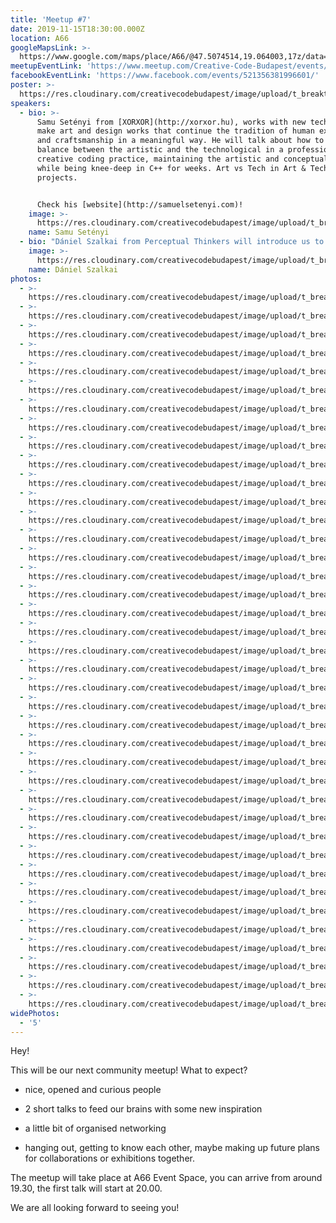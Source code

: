 ```yaml
---
title: 'Meetup #7'
date: 2019-11-15T18:30:00.000Z
location: A66
googleMapsLink: >-
  https://www.google.com/maps/place/A66/@47.5074514,19.064003,17z/data=!3m1!4b1!4m5!3m4!1s0x4741dc71e8f07141:0x338531a68ac2aa0!8m2!3d47.5074514!4d19.0661917
meetupEventLink: 'https://www.meetup.com/Creative-Code-Budapest/events/qnhgzpyzpbkb/'
facebookEventLink: 'https://www.facebook.com/events/521356381996601/'
poster: >-
  https://res.cloudinary.com/creativecodebudapest/image/upload/t_breakthumbnails/v1581419195/CCBP_FB_Group_Cover_7_nologo_gfapro.png
speakers:
  - bio: >-
      Samu Setényi from [XORXOR](http://xorxor.hu), works with new technology to
      make art and design works that continue the tradition of human expression
      and craftsmanship in a meaningful way. He will talk about how to find the
      balance between the artistic and the technological in a professional
      creative coding practice, maintaining the artistic and conceptual purpose
      while being knee-deep in C++ for weeks. Art vs Tech in Art & Tech
      projects.


      Check his [website](http://samuelsetenyi.com)!
    image: >-
      https://res.cloudinary.com/creativecodebudapest/image/upload/t_breakthumbnails/v1573760343/cc7/setenyisamu_krhdg4.jpg
    name: Samu Setényi
  - bio: "Dániel Szalkai from Perceptual Thinkers will introduce us to their latest experimental project, a capsule collection in collaboration with EJTECH.\r\n\nPerceptual Thinkers is an initiative, which goes beyond the specific design of product and is trying to bring people living with autism closer to the typical people.\r\n\nThe new collection has a flagship item: a special jacket with embroidery on it, which are connected to sensors. These sensors respond to touches that play pre-programmed harmonic and disharmonic sound patterns, which can be heard via headphones or any devices with a jack plug.\r\n\nCheck his [behance](http://behance.net/danszalkai)!"
    image: >-
      https://res.cloudinary.com/creativecodebudapest/image/upload/t_breakthumbnails/v1573760345/cc7/szalkaidani_w8xpls.jpg
    name: Dániel Szalkai
photos:
  - >-
    https://res.cloudinary.com/creativecodebudapest/image/upload/t_breakthumbnails/v1574809711/cc7/DSC03670_zp1iva.jpg
  - >-
    https://res.cloudinary.com/creativecodebudapest/image/upload/t_breakthumbnails/v1574809710/cc7/DSC03671_ubdusz.jpg
  - >-
    https://res.cloudinary.com/creativecodebudapest/image/upload/t_breakthumbnails/v1574809709/cc7/DSC03677_rw1pop.jpg
  - >-
    https://res.cloudinary.com/creativecodebudapest/image/upload/t_breakthumbnails/v1574809707/cc7/DSC03710_mwqnc2.jpg
  - >-
    https://res.cloudinary.com/creativecodebudapest/image/upload/t_breakthumbnails/v1574809707/cc7/DSC03711_dejqya.jpg
  - >-
    https://res.cloudinary.com/creativecodebudapest/image/upload/t_breakthumbnails/v1574809687/cc7/DSC03669_kh1h9b.jpg
  - >-
    https://res.cloudinary.com/creativecodebudapest/image/upload/t_breakthumbnails/v1574809686/cc7/DSC03667_ph2tgb.jpg
  - >-
    https://res.cloudinary.com/creativecodebudapest/image/upload/t_breakthumbnails/v1574809685/cc7/DSC03651_w9p5ut.jpg
  - >-
    https://res.cloudinary.com/creativecodebudapest/image/upload/t_breakthumbnails/v1574809682/cc7/DSC03664_a9l4hs.jpg
  - >-
    https://res.cloudinary.com/creativecodebudapest/image/upload/t_breakthumbnails/v1574809681/cc7/DSC03661_eueh0m.jpg
  - >-
    https://res.cloudinary.com/creativecodebudapest/image/upload/t_breakthumbnails/v1574809671/cc7/DSC03650_knpwsf.jpg
  - >-
    https://res.cloudinary.com/creativecodebudapest/image/upload/t_breakthumbnails/v1574809669/cc7/DSC03659_reypoi.jpg
  - >-
    https://res.cloudinary.com/creativecodebudapest/image/upload/t_breakthumbnails/v1574809664/cc7/DSC03662-2_n5qytg.jpg
  - >-
    https://res.cloudinary.com/creativecodebudapest/image/upload/t_breakthumbnails/v1574809664/cc7/DSC03644_y4d4kl.jpg
  - >-
    https://res.cloudinary.com/creativecodebudapest/image/upload/t_breakthumbnails/v1574809650/cc7/DSC03638_lmunkd.jpg
  - >-
    https://res.cloudinary.com/creativecodebudapest/image/upload/t_breakthumbnails/v1574809647/cc7/DSC03641_e9ogkw.jpg
  - >-
    https://res.cloudinary.com/creativecodebudapest/image/upload/t_breakthumbnails/v1574809647/cc7/DSC03639_zxnlz6.jpg
  - >-
    https://res.cloudinary.com/creativecodebudapest/image/upload/t_breakthumbnails/v1574809646/cc7/DSC03637_k74mko.jpg
  - >-
    https://res.cloudinary.com/creativecodebudapest/image/upload/t_breakthumbnails/v1574809630/cc7/DSC03629_dwva4q.jpg
  - >-
    https://res.cloudinary.com/creativecodebudapest/image/upload/t_breakthumbnails/v1574809632/cc7/DSC03627_rgohpf.jpg
  - >-
    https://res.cloudinary.com/creativecodebudapest/image/upload/t_breakthumbnails/v1574809646/cc7/DSC03642_wl8kkb.jpg
  - >-
    https://res.cloudinary.com/creativecodebudapest/image/upload/t_breakthumbnails/v1574809629/cc7/DSC03632_hypm0o.jpg
  - >-
    https://res.cloudinary.com/creativecodebudapest/image/upload/t_breakthumbnails/v1574809620/cc7/DSC03708_cxggmx.jpg
  - >-
    https://res.cloudinary.com/creativecodebudapest/image/upload/t_breakthumbnails/v1574809608/cc7/DSC03625_wo3cqn.jpg
  - >-
    https://res.cloudinary.com/creativecodebudapest/image/upload/t_breakthumbnails/v1574809613/cc7/DSC03702_z3qjdr.jpg
  - >-
    https://res.cloudinary.com/creativecodebudapest/image/upload/t_breakthumbnails/v1574809613/cc7/DSC03705_jipjy3.jpg
  - >-
    https://res.cloudinary.com/creativecodebudapest/image/upload/t_breakthumbnails/v1574809605/cc7/DSC03699_loek5t.jpg
  - >-
    https://res.cloudinary.com/creativecodebudapest/image/upload/t_breakthumbnails/v1574809596/cc7/DSC03707_xpd1hx.jpg
  - >-
    https://res.cloudinary.com/creativecodebudapest/image/upload/t_breakthumbnails/v1574809592/cc7/DSC03696_jqrhsa.jpg
  - >-
    https://res.cloudinary.com/creativecodebudapest/image/upload/t_breakthumbnails/v1574809580/cc7/DSC03698_makcfi.jpg
  - >-
    https://res.cloudinary.com/creativecodebudapest/image/upload/t_breakthumbnails/v1574809580/cc7/DSC03672_lsacq4.jpg
  - >-
    https://res.cloudinary.com/creativecodebudapest/image/upload/t_breakthumbnails/v1574809587/cc7/DSC03695_znjuga.jpg
  - >-
    https://res.cloudinary.com/creativecodebudapest/image/upload/t_breakthumbnails/v1574809579/cc7/DSC03675_mqvvr0.jpg
  - >-
    https://res.cloudinary.com/creativecodebudapest/image/upload/t_breakthumbnails/v1574809578/cc7/DSC03674_ci3qxv.jpg
  - >-
    https://res.cloudinary.com/creativecodebudapest/image/upload/t_breakthumbnails/v1574809570/cc7/DSC03684_dgx9qd.jpg
  - >-
    https://res.cloudinary.com/creativecodebudapest/image/upload/t_breakthumbnails/v1574809549/cc7/DSC03683_jaiwbe.jpg
  - >-
    https://res.cloudinary.com/creativecodebudapest/image/upload/t_breakthumbnails/v1574809559/cc7/DSC03680_ieuxvd.jpg
  - >-
    https://res.cloudinary.com/creativecodebudapest/image/upload/t_breakthumbnails/v1574809568/cc7/DSC03688_rpke1w.jpg
  - >-
    https://res.cloudinary.com/creativecodebudapest/image/upload/t_breakthumbnails/v1574809547/cc7/DSC03676_rwcmx4.jpg
widePhotos:
  - '5'
---
```

Hey!

This will be our next community meetup!
 What to expect?

- nice, opened and curious people

- 2 short talks to feed our brains with some new inspiration

- a little bit of organised networking

- hanging out, getting to know each other, maybe making up future plans for collaborations or exhibitions together.

The meetup will take place at A66 Event Space, you can arrive from around 19.30, the first talk will start at 20.00.

We are all looking forward to seeing you!

